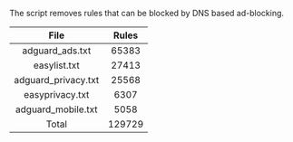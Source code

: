 The script removes rules that can be blocked by DNS based ad-blocking.


| File | Rules |
|:----:|:-----:|
| adguard_ads.txt | 65383 |
| easylist.txt | 27413 |
| adguard_privacy.txt | 25568 |
| easyprivacy.txt | 6307 |
| adguard_mobile.txt | 5058 |
| Total | 129729 |